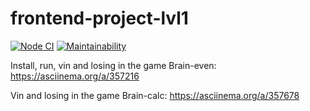 # frontend-project-lvl1

[![Node CI](https://github.com/vchslv/frontend-project-lvl1/workflows/Node%20CI/badge.svg)](https://github.com/vchslv/frontend-project-lvl1/actions)
[![Maintainability](https://api.codeclimate.com/v1/badges/a99a88d28ad37a79dbf6/maintainability)](https://codeclimate.com/github/vchslv/frontend-project-lvl1/maintainability)

 Install, run, vin and losing in the game Brain-even: https://asciinema.org/a/357216
 
 Vin and losing in the game Brain-calc: https://asciinema.org/a/357678
